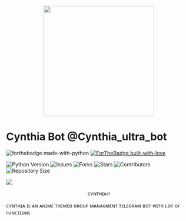 <p align="center"><a href="https://t.me/cynthia_ultra_bot"><img src="https://ibb.co/gMKH4kc" width="300"></a></p>
<p align="center">

# Cynthia Bot @Cynthia_ultra_bot

![forthebadge made-with-python](http://ForTheBadge.com/images/badges/made-with-python.svg)
[![ForTheBadge built-with-love](http://ForTheBadge.com/images/badges/built-with-love.svg)](https://GitHub.com/Dank-del/)</br>


![Python Version](https://img.shields.io/badge/python-3.10-green?style=for-the-badge&logo=appveyor)
![Issues](https://img.shields.io/github/issues/Itz-pro-ddk/Cynthia-Bot?style=for-the-badge&logo=appveyor)
![Forks](https://img.shields.io/github/forks/Itz-pro-ddk/Cynthia-Bot?style=for-the-badge&logo=appveyor)
![Stars](https://img.shields.io/github/stars/Itz-pro-ddk/Cynthia-Bot?style=for-the-badge&logo=appveyor)
![Contributors](https://img.shields.io/github/contributors/Itz-pro-ddk/Cynthia-Bot?style=for-the-badge&logo=appveyor)
![Repository Size](https://img.shields.io/github/repo-size/Itz-pro-ddk/Cynthia-Bot?style=for-the-badge&logo=appveyor)</br>


<img src="https://user-images.githubusercontent.com/73097560/115834477-dbab4500-a447-11eb-908a-139a6edaec5c.gif">

<p align="center"> ᴄʏɴᴛʜɪᴀ🔥 </p>

ᴄʏɴᴛʜɪᴀ ɪꜱ ᴀɴ ᴀɴɪᴍᴇ ᴛʜᴇᴍᴇᴅ ɢʀᴏᴜᴘ ᴍᴀɴᴀɢᴍᴇɴᴛ ᴛᴇʟᴇɢʀᴀᴍ ʙᴏᴛ ᴡɪᴛʜ ʟᴏᴛ ᴏꜰ ꜰᴜɴᴄᴛɪᴏɴꜱ

